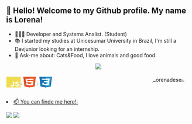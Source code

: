 ## 👋 Hello! Welcome to my Github profile. My name is Lorena!

<ul>
  <li>🧑🏻‍💻 Developer and Systems Analist. (Student) </li>
  <li>📚 I started my studies at Unicesumar University in Brazil, I'm still a Devjunior looking for an internship. </li>
  <li>💬 Ask-me about: Cats&Food, I love animals and good food. </li> 
</ul>



<div align="center">
  <a href="https://github.com/lorenalemoss">
  <img height="180em" src="https://github-readme-stats.vercel.app/api?username=lorenalemoss&show_icons=true&theme=cobalt&include_all_commits=true&count_private=true"/>
</div>
  
</div>
<div style="display: inline_block"><br>
  <img align="center" alt="Lorena-Js" height="30" width="40" src="https://raw.githubusercontent.com/devicons/devicon/master/icons/javascript/javascript-plain.svg">
  <img align="center" alt="Lorena-HTML" height="30" width="40" src="https://raw.githubusercontent.com/devicons/devicon/master/icons/html5/html5-original.svg">
  <img align="center" alt="Lorena-CSS" height="30" width="40" src="https://raw.githubusercontent.com/devicons/devicon/master/icons/css3/css3-original.svg">
  <img align="right" alt="Lorenadesenho" height="150" style="border-radius:50px;"
src="https://user-images.githubusercontent.com/99760905/158648955-5ab3f33d-2340-4d7c-b582-193c79dd0606.jpg">
</div>


##

<li>📫 You can finde me here!: <br>

<div> 
   
  <a href = "mailto:lorenafernandeslemos@gmail.com"><img src="https://img.shields.io/badge/-Gmail-%23333?style=for-the-badge&logo=gmail&logoColor=white" target="_blank"></a>
  <a href="https://www.linkedin.com/in/lorena-lemos-0269b1200/" target="_blank"><img src="https://img.shields.io/badge/-LinkedIn-%230077B5?style=for-the-badge&logo=linkedin&logoColor=white" target="_blank"></a> 
 
</div>
